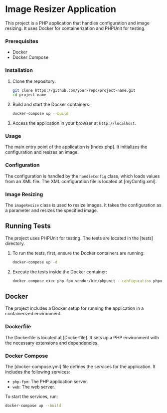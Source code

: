 # Image Resizer Application

This project is a PHP application that handles configuration and image resizing. It uses Docker for containerization and PHPUnit for testing.

### Prerequisites

- Docker
- Docker Compose

### Installation

1. Clone the repository:
    ```sh
    git clone https://github.com/your-repo/project-name.git
    cd project-name
    ```

2. Build and start the Docker containers:
    ```sh
    docker-compose up --build
    ```

3. Access the application in your browser at `http://localhost`.

### Usage

The main entry point of the application is [index.php]. It initializes the configuration and resizes an image.

### Configuration

The configuration is handled by the `handleConfig` class, which loads values from an XML file. The XML configuration file is located at [myConfig.xml].

### Image Resizing

The `imageResize` class is used to resize images. It takes the configuration as a parameter and resizes the specified image.

## Running Tests

The project uses PHPUnit for testing. The tests are located in the [tests] directory.

1. To run the tests, first, ensure the Docker containers are running:
    ```sh
    docker-compose up -d
    ```

2. Execute the tests inside the Docker container:
    ```sh
    docker-compose exec php-fpm vendor/bin/phpunit --configuration phpunit.xml
    ```

## Docker

The project includes a Docker setup for running the application in a containerized environment.

### Dockerfile

The Dockerfile is located at [Dockerfile]. It sets up a PHP environment with the necessary extensions and dependencies.

### Docker Compose

The [docker-compose.yml] file defines the services for the application. It includes the following services:

- `php-fpm`: The PHP application server.
- `web`: The web server.

To start the services, run:
```sh
docker-compose up --build